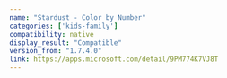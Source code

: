 ```yaml
---
name: "Stardust - Color by Number"
categories: ['kids-family']
compatibility: native
display_result: "Compatible"
version_from: "1.7.4.0"
link: https://apps.microsoft.com/detail/9PM774K7VJ8T
---
```

